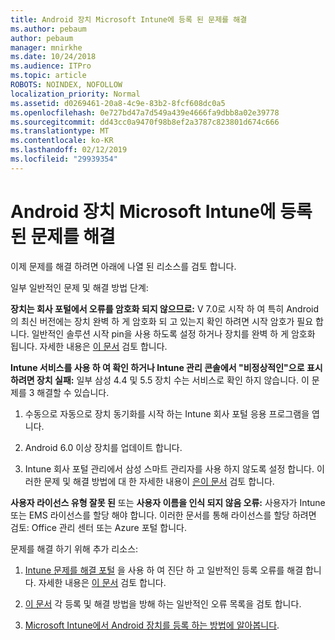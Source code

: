 ```yaml
---
title: Android 장치 Microsoft Intune에 등록 된 문제를 해결
ms.author: pebaum
author: pebaum
manager: mnirkhe
ms.date: 10/24/2018
ms.audience: ITPro
ms.topic: article
ROBOTS: NOINDEX, NOFOLLOW
localization_priority: Normal
ms.assetid: d0269461-20a8-4c9e-83b2-8fcf608dc0a5
ms.openlocfilehash: 0e727bd47a7d549a439e4666fa9dbb8a02e39778
ms.sourcegitcommit: dd43cc0a9470f98b8ef2a3787c823801d674c666
ms.translationtype: MT
ms.contentlocale: ko-KR
ms.lasthandoff: 02/12/2019
ms.locfileid: "29939354"
---
```

# <a name="troubleshoot-issues-with-enrolling-android-devices-in-microsoft-intune"></a>Android 장치 Microsoft Intune에 등록 된 문제를 해결

이제 문제를 해결 하려면 아래에 나열 된 리소스를 검토 합니다.
  
일부 일반적인 문제 및 해결 방법 단계:
  
 **장치는 회사 포털에서 오류를 암호화 되지 않으므로:** V 7.0로 시작 하 여 특히 Android의 최신 버전에는 장치 완벽 하 게 암호화 되 고 있는지 확인 하려면 시작 암호가 필요 합니다. 일반적인 솔루션 시작 pin을 사용 하도록 설정 하거나 장치를 완벽 하 게 암호화 됩니다. 자세한 내용은 [이 문서](https://docs.microsoft.com/intune-user-help/your-device-appears-encrypted-but-cp-says-otherwise-android) 검토 합니다. 
  
 **Intune 서비스를 사용 하 여 확인 하거나 Intune 관리 콘솔에서 "비정상적인"으로 표시 하려면 장치 실패:** 일부 삼성 4.4 및 5.5 장치 수는 서비스로 확인 하지 않습니다. 이 문제를 3 해결할 수 있습니다. 
  
1. 수동으로 자동으로 장치 동기화를 시작 하는 Intune 회사 포털 응용 프로그램을 엽니다.
    
2. Android 6.0 이상 장치를 업데이트 합니다.
    
3. Intune 회사 포털 관리에서 삼성 스마트 관리자를 사용 하지 않도록 설정 합니다. 이러한 문제 및 해결 방법에 대 한 자세한 내용이 [은이 문서](https://docs.microsoft.com/intune-classic/troubleshoot/troubleshoot-device-enrollment-in-intune#devices-fail-to-check-in-with-the-intune-service-and-display-as-unhealthy-in-the-intune-admin-console) 검토 합니다. 
    
 **사용자 라이선스 유형 잘못 된** 또는 **사용자 이름을 인식 되지 않음 오류:** 사용자가 Intune 또는 EMS 라이선스를 할당 해야 합니다. 이러한 문서를 통해 라이선스를 할당 하려면 검토: Office 관리 센터 또는 Azure 포털 합니다. 
  
문제를 해결 하기 위해 추가 리소스:
  
1. [Intune 문제를 해결 포털](https://devicemanagement.microsoft.com/#blade/Microsoft_Intune_DeviceSettings/TroubleshootBlade) 을 사용 하 여 진단 하 고 일반적인 등록 오류를 해결 합니다. 자세한 내용은 [이 문서](https://docs.microsoft.com/intune/help-desk-operators) 검토 합니다. 
    
2. [이 문서](https://docs.microsoft.com/intune-classic/Troubleshoot/troubleshoot-device-enrollment-in-intune) 각 등록 및 해결 방법을 방해 하는 일반적인 오류 목록을 검토 합니다. 
    
3. [Microsoft Intune에서 Android 장치를 등록 하는 방법에 알아봅니다](https://docs.microsoft.com/intune/android-enroll).
    

